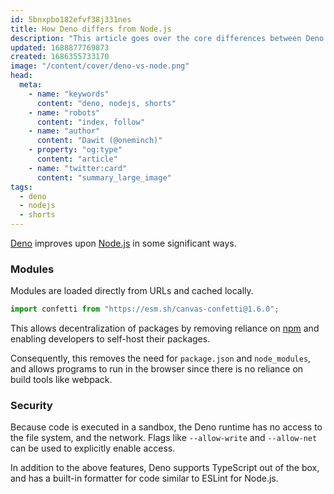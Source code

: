 ```yaml
---
id: 5bnxpbo182efvf38j331nes
title: How Deno differs from Node.js
description: "This article goes over the core differences between Deno and Node.js."
updated: 1688877769873
created: 1686355733170
image: "/content/cover/deno-vs-node.png"
head:
  meta:
    - name: "keywords"
      content: "deno, nodejs, shorts"
    - name: "robots"
      content: "index, follow"
    - name: "author"
      content: "Dawit (@oneminch)"
    - property: "og:type"
      content: "article"
    - name: "twitter:card"
      content: "summary_large_image"
tags:
  - deno
  - nodejs
  - shorts
---
```


[Deno](https://deno.land) improves upon [Node.js](https://nodejs.org) in some significant ways.

### Modules

Modules are loaded directly from URLs and cached locally.

```js
import confetti from "https://esm.sh/canvas-confetti@1.6.0";
```

This allows decentralization of packages by removing reliance on [npm](https://npmjs.com) and enabling developers to self-host their packages.

Consequently, this removes the need for `package.json` and `node_modules`, and allows programs to run in the browser since there is no reliance on build tools like webpack.

### Security

Because code is executed in a sandbox, the Deno runtime has no access to the file system, and the network. Flags like `--allow-write` and `--allow-net` can be used to explicitly enable access.

In addition to the above features, Deno supports TypeScript out of the box, and has a built-in formatter for code similar to ESLint for Node.js.
